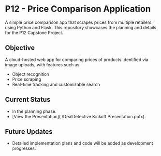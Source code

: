# P12 - Price Comparison Application
A simple price comparison app that scrapes prices from multiple retailers using Python and Flask.
This repository showcases the planning and details for the P12 Capstone Project.

## Objective
A cloud-hosted web app for comparing prices of products identified via image uploads, with features such as:
- Object recognition
- Price scraping
- Real-time tracking and customizable search

## Current Status
- In the planning phase.
- [View the Presentation](./DealDetective Kickoff Presentation.pptx).

## Future Updates
- Detailed implementation plans and code will be added as development progresses.
